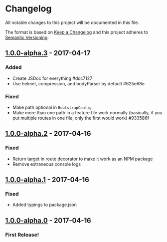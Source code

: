 # Changelog
All notable changes to this project will be documented in this file.

The format is based on [Keep a Changelog](http://keepachangelog.com/) and this project adheres to [Semantic Versioning](http://semver.org/).

<!--## [Unreleased](https://github.com/orbital-js/orbital/tree/master)-->

## [1.0.0-alpha.3](https://github.com/orbital-js/orbital/releases/tag/v1.0.0-alpha.3) - 2017-04-17
### Added
- Create JSDoc for everything #dcc7127
- Use helmet, compression, and bodyParser by default #625e68e

### Fixed
- Make path optional in `BootstrapConfig`
- Make more than one path in a feature file work normally (basically, if you put multiple routes in one file, only the first would work) #933586f


## [1.0.0-alpha.2](https://github.com/orbital-js/orbital/releases/tag/v1.0.0-alpha.2) - 2017-04-16
### Fixed
- Return target in route decorator to make it work as an NPM package
- Remove extraneous console logs

## [1.0.0-alpha.1](https://github.com/orbital-js/orbital/releases/tag/v1.0.0-alpha.1) - 2017-04-16
### Fixed
- Added typings to package.json


## [1.0.0-alpha.0](https://github.com/orbital-js/orbital/releases/tag/v1.0.0-alpha.0) - 2017-04-16
### First Release!
